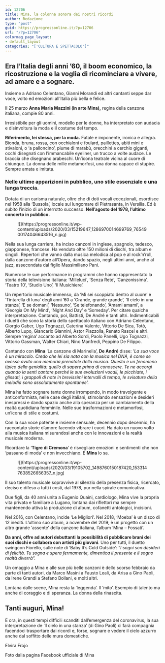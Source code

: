 ```yaml
---
id: 12706
title: Mina, la colonna sonora dei nostri ricordi
author: Redazione
type: "post"
guid: https://progressonline.it/?p=12706
url: "/?p=12706"
colormag_page_layout:
- default_layout
categories: "['CULTURA E SPETTACOLO']"
---
```


## Era l’Italia degli anni ’60, il boom economico, la ricostruzione e la voglia di ricominciare a vivere, ad amare e a sognare.

Insieme a Adriano Celentano, Gianni Morandi ed altri cantanti seppe dar voce, volto ed emozioni all’Italia più bella e felice.

Il 25 marzo **Anna Maria Mazzini (in arte Mina),** regina della canzone italiana, compie 80 anni.

Irresistibile per gli uomini, modello per le donne, ha interpretato con audacia e disinvoltura la moda e il costume del tempo.

**Riferimento, lei stessa, per la moda.** Fatale e imponente, ironica e allegra. Bionda, bruna, rossa, con occhialoni e foulard, paillettes, abiti mini e stivaloni, o ‘a palloncino’, piume di marabù, orecchini a cerchio giganti, occhi disegnati con l’immancabile eyeliner, un trucco a volte audace. Le braccia che disegnano arabeschi. Un’icona teatrale vicina al cuore di chiunque. La donna delle mille metamorfosi, una donna capace di stupire. Sempre amata e imitata.

### Nelle ultime apparizioni in pubblico, uno stile essenziale e una lunga treccia. 

Dotata di un carisma naturale, oltre che di doti vocali eccezionali, esordisce nel 1958 alla ‘Bussola’, locale sul lungomare di Pietrasanta, in Versilia. Ed è subito l’inizio di un interrotto successo. **Nell’agosto del 1978, l’ultimo concerto in pubblico.**

<div class="wp-block-image"><figure class="alignleft size-large is-resized">![](https://progressonline.it/wp-content/uploads/2020/03/15219647_1286970014699769_7654900174046643516_n.jpg)</figure></div>Nella sua lunga carriera, ha inciso canzoni in inglese, spagnolo, tedesco, giapponese, francese. Ha venduto oltre 150 milioni di dischi, tra album e singoli. Repertori che vanno dalla musica melodica al pop e al rock’n’roll, dalla canzone d’autore all’Opera, dando spazio, negli ultimi anni, anche al jazz, assecondata dal figlio Massimiliano Pani.

Numerose le sue performance in programmi che hanno rappresentato la storia della televisione italiana: ‘Milleluci’, ‘Senza Rete’, ‘Canzonissima’, ‘Teatro 10’, ‘Studio Uno’, ‘Il Musichiere’.

Un repertorio musicale immenso, da ‘Mi sei scoppiato dentro al cuore’ e ‘Tintarella di luna’ degli anni ’60 a ‘Grande, grande grande’, ‘Il cielo in una stanza’, ‘E se domani’, ‘Nessuno’, ‘Se telefonando’, ‘Amami amami’, a ‘Georgia On My Mind’, ‘Night And Day’ e ‘Someday’. Per citare qualche interpretazione. Cantando, poi, Battisti, De André e tanti altri. Indimenticabili i duetti che sono la storia dello spettacolo italiano con Adriano Celentano, Giorgio Gaber, Ugo Tognazzi, Caterina Valente, Vittorio De Sica, Totò, Alberto Lupo, Giancarlo Giannini, Astor Piazzolla, Renato Rascel e altri. Sempre ‘regina’ accanto ad Alberto Sordi, Paolo Panelli, Ugo Tognazzi, Vittorio Gassman, Walter Chiari, Nino Manfredi, Peppino De Filippo.

Cantando con **Mina** ‘La canzone di Marinella’, **De André** disse: *’La sua voce è un miracolo. Credo che lei sia nata con la musica nel DNA, è come se avesse avuto una memoria prenatale della musica. Questo è un fenomeno tipico della genialità: quello di sapere prima di conoscere. Te ne accorgi quando la senti cantare perché le sue evoluzioni vocali, le picchiate, i glissati, i grappoli di note in brevissimi intervalli di tempo, le svisature della melodia sono assolutamente spontanee*’.

Mina ha fatto sognare tante donne irrompendo, in modo travolgente e anticonformista, nelle case degli italiani, stimolando sensazioni e desideri inespressi e dando spazio anche alla speranza per un cambiamento della realtà quotidiana femminile. Nelle sue trasformazioni e metamorfosi, un’icona di stile e costumi.

Con la sua voce potente e insieme sensuale, decennio dopo decennio, ha raccontato storie d’amore facendo vibrare i cuori. Ha dato un nuovo volto alla musica italiana misurandosi anche con le innovazioni e la realtà musicale moderna.

Ricordare la ‘**Tigre di Cremona**’ è risvegliare emozioni e sentimenti che non ‘passano di moda’ e non invecchiano. E **Mina** lo sa.

<div class="wp-block-image"><figure class="aligncenter size-large is-resized">![](https://progressonline.it/wp-content/uploads/2020/03/19105702_1498760150187420_1533147638526656357_n.jpg)</figure></div>Il suo talento musicale sopravvive al silenzio della presenza fisica, ricercato, deciso e difeso a tutti i costi, dal 1978, pur nella spirale comunicativa.

Due figli, da 40 anni unita a Eugenio Quaini, cardiologo, Mina vive la propria vita privata e familiare a Lugano, lontana dai riflettori ma sempre mantenendo attiva la produzione di album, cofanetti antologici, incisioni.

Nel 2016, con Celentano, incide ‘Le Migliori’. Nel 2018, ‘Moeba’ è un disco di 12 inediti. L’ultimo suo album, a novembre del 2019, è un progetto con un altro grande ‘assente’ della canzone italiana, l’album ‘Mina – Fossati’.

**Da anni, offre ad autori debuttanti la possibilità di pubblicare brani dei suoi dischi e collabora con artisti più giovani**. Uno per tutti, il duetto swingcon Fiorello, sulle note di ‘Baby It’s Cold Outside’: *“*I sogni son desideri di felicità. Tu sogna e spera fermamente, dimentica il presente e il sogno realtà diverrà*”.*

Un omaggio a Mina e alle sue più belle canzoni è dello scorso febbraio da parte di tanti autori, da Marco Masini a Fausto Leali, da Arisa a Gino Paoli, da Irene Grandi a Stefano Bollani, e molti altri.

Lontana dalle scene, Mina resta la ‘leggenda’. Il ‘mito’. Esempio di talento ma anche di coraggio e di speranza. La donna della rinascita.

## Tanti auguri, Mina!

E ora, in questi tempi difficili scanditi dall’emergenza del coronavirus, la sua interpretazione de ‘Il cielo in una stanza’ (di Gino Paoli) ci farà compagnia facendoci trasportare dai ricordi e, forse, sognare e vedere il cielo azzurro anche dal soffitto delle mura domestiche.

Elvira Frojo

Foto dalla pagina Facebook ufficiale di Mina